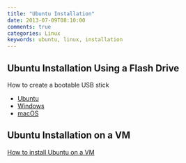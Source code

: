```yaml
---
title: "Ubuntu Installation"
date: 2013-07-09T08:10:00
comments: true
categories: Linux
keywords: ubuntu, linux, installation
---
```


## Ubuntu Installation Using a Flash Drive

How to create a bootable USB stick

* [Ubuntu](https://ubuntu.com/tutorials/create-a-usb-stick-on-ubuntu)
* [Windows](https://ubuntu.com/tutorials/create-a-usb-stick-on-windows)
* [macOS](https://ubuntu.com/tutorials/create-a-usb-stick-on-macos)

## Ubuntu Installation on a VM

[How to install Ubuntu on a VM](https://github.com/desecho/ubuntu-vm)
